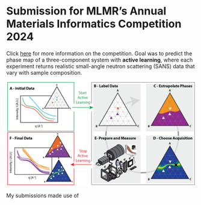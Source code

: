 # Submission for MLMR’s Annual Materials Informatics Competition 2024
Click [here](https://github.com/martintb/active_learning_tutorial) for more information on the competition. Goal was to predict the phase map of a three-component system with **active learning**, where each experiment returns   realistic small-angle neutron scattering (SANS) data that vary with sample composition. 

<img src="assets/Phase_Map_Active_Learning.png" alt="Overview" width="2000"/>


My submissions made use of 
